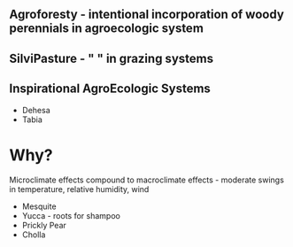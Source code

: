## Agroforesty - intentional incorporation of woody perennials in agroecologic system

## SilviPasture - " " in grazing systems

## Inspirational AgroEcologic Systems
- Dehesa
- Tabia


# Why? 
Microclimate effects compound to macroclimate effects - moderate swings in temperature, relative humidity, wind


- Mesquite
- Yucca - roots for shampoo
- Prickly Pear
- Cholla
